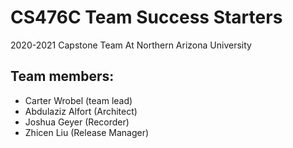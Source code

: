 # CS476C Team Success Starters
2020-2021 Capstone Team At Northern Arizona University 


## Team members:

* Carter Wrobel (team lead)
* Abdulaziz Alfort (Architect)
* Joshua Geyer (Recorder)
* Zhicen Liu (Release Manager)

